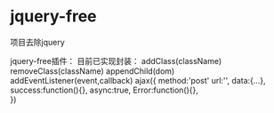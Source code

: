 # jquery-free
项目去除jquery

jquery-free插件：
目前已实现封装：
addClass(className)
removeClass(className)
appendChild(dom)
addEventListener(event,callback)
ajax({
    method:'post'
    url:'',
    data:{...},
    success:function(){},
    async:true,
    Error:function(){},  
})
